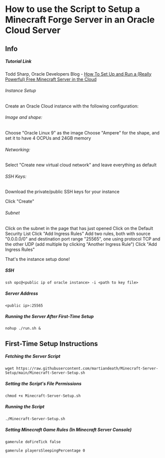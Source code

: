 # How to use the Script to Setup a Minecraft Forge Server in an Oracle Cloud Server

## Info

##### Tutorial Link

Todd Sharp, Oracle Developers Blog - [How To Set Up and Run a (Really Powerful) Free Minecraft Server in the Cloud](https://blogs.oracle.com/developers/post/how-to-set-up-and-run-a-really-powerful-free-minecraft-server-in-the-cloud)

###### Instance Setup

Create an Oracle Cloud instance with the following configuration:

###### Image and shape:

Choose "Oracle Linux 9" as the image
Choose "Ampere" for the shape, and set it to have 4 OCPUs and 24GB memory

###### Networking:

Select "Create new virtual cloud network" and leave everything as default

###### SSH Keys:

Download the private/public SSH keys for your instance


Click "Create"


###### Subnet

Click on the subnet in the page that has just opened
Click on the Default Security List
Click "Add Ingress Rules"
Add two rules, both with source "0.0.0.0/0" and destination port range "25565", one using protocol TCP and the other UDP (add multiple by clicking "Another Ingress Rule")
Click "Add Ingress Rules"


That's the instance setup done!


##### SSH

```shell
ssh opc@<public ip of oracle instance> -i <path to key file>
```

##### Server Address

```shell
<public ip>:25565
```

##### Running the Server After First-Time Setup

```shell
nohup ./run.sh &
```

## First-Time Setup Instructions

##### Fetching the Server Script

```shell
wget https://raw.githubusercontent.com/martiandeath/Minecraft-Server-Setup/main/Minecraft-Server-Setup.sh
```

##### Setting the Script's File Permissions

```shell
chmod +x Minecraft-Server-Setup.sh
```

##### Running the Script

```shell
./Minecraft-Server-Setup.sh
```

##### Setting Minecraft Game Rules (In Minecraft Server Console)

```
gamerule doFireTick false
```
```
gamerule playersSleepingPercentage 0
```
